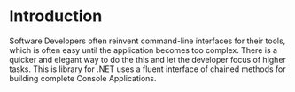# Introduction
Software Developers often reinvent command-line interfaces for their tools, which is often easy
until the application becomes too complex. There is a quicker and elegant way to do the this
and let the developer focus of higher tasks. This is library for .NET uses a fluent interface
of chained methods for building complete Console Applications.
